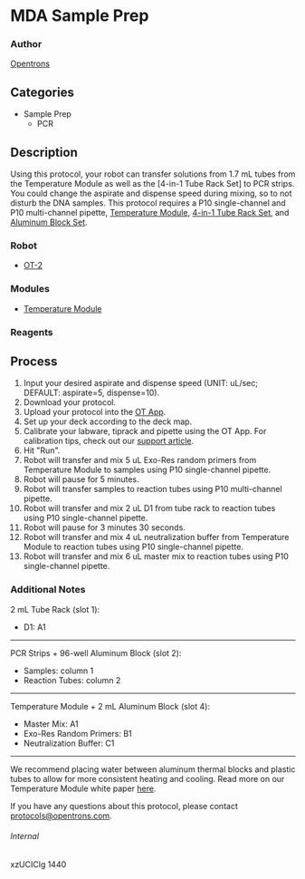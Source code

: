 # MDA Sample Prep

### Author
[Opentrons](http://www.opentrons.com/)

## Categories
* Sample Prep
    * PCR

## Description
Using this protocol, your robot can transfer solutions from 1.7 mL tubes from the Temperature Module as well as the [4-in-1 Tube Rack Set] to PCR strips. You could change the aspirate and dispense speed during mixing, so to not disturb the DNA samples. This protocol requires a P10 single-channel and P10 multi-channel pipette, [Temperature Module](https://shop.opentrons.com/products/tempdeck), [4-in-1 Tube Rack Set](https://shop.opentrons.com/collections/opentrons-tips/products/tube-rack-set-1), and [Aluminum Block Set](https://shop.opentrons.com/products/aluminum-block-set).

### Robot
* [OT-2](https://opentrons.com/ot-2)

### Modules
* [Temperature Module](https://shop.opentrons.com/products/tempdeck)

### Reagents

## Process
1. Input your desired aspirate and dispense speed (UNIT: uL/sec; DEFAULT: aspirate=5, dispense=10).
2. Download your protocol.
3. Upload your protocol into the [OT App](https://opentrons.com/ot-app).
4. Set up your deck according to the deck map.
5. Calibrate your labware, tiprack and pipette using the OT App. For calibration tips, check out our [support article](https://support.opentrons.com/ot-2/getting-started-software-setup/deck-calibration).
6. Hit "Run".
7. Robot will transfer and mix 5 uL Exo-Res random primers from Temperature Module to samples using P10 single-channel pipette.
8. Robot will pause for 5 minutes.
9. Robot will transfer samples to reaction tubes using P10 multi-channel pipette.
10. Robot will transfer and mix 2 uL D1 from tube rack to reaction tubes using P10 single-channel pipette.
11. Robot will pause for 3 minutes 30 seconds.
12. Robot will transfer and mix 4 uL neutralization buffer from Temperature Module to reaction tubes using P10 single-channel pipette.
13. Robot will transfer and mix 6 uL master mix to reaction tubes using P10 single-channel pipette.

### Additional Notes
2 mL Tube Rack (slot 1):
* D1: A1

---

PCR Strips + 96-well Aluminum Block (slot 2):
* Samples: column 1
* Reaction Tubes: column 2

---

Temperature Module + 2 mL Aluminum Block (slot 4):
* Master Mix: A1
* Exo-Res Random Primers: B1
* Neutralization Buffer: C1

---
We recommend placing water between aluminum thermal blocks and plastic tubes to allow for more consistent heating and cooling. Read more on our Temperature Module white paper [here](https://s3.amazonaws.com/opentrons-landing-img/modules/temperature/Opentrons.Temperature.Module.White.Paper.pdf).

If you have any questions about this protocol, please contact protocols@opentrons.com.

###### Internal
xzUCIClg
1440
